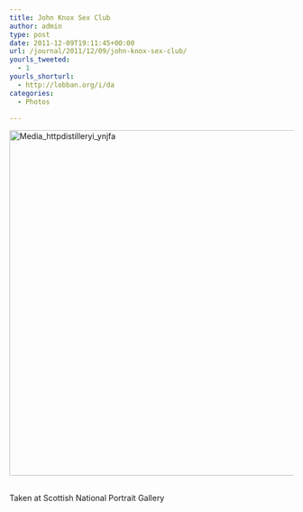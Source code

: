 ```yaml
---
title: John Knox Sex Club
author: admin
type: post
date: 2011-12-09T19:11:45+00:00
url: /journal/2011/12/09/john-knox-sex-club/
yourls_tweeted:
  - 1
yourls_shorturl:
  - http://lobban.org/i/da
categories:
  - Photos

---
```

<div class='posterous_autopost'>
  <a href="http://instagr.am/p/YKy_v/"></p> 
  
  <div class='p_embed p_image_embed'>
    <a href="http://getfile3.posterous.com/getfile/files.posterous.com/nonimage/wjgAmHzfunFmkmkprGnrJoynvsliBnAufcapmgBbnJCzwloufltJGxgalgdx/media_httpdistilleryi_ynJFA.jpg.scaled1000.jpg"><img alt="Media_httpdistilleryi_ynjfa" height="612" src="http://getfile3.posterous.com/getfile/files.posterous.com/nonimage/wjgAmHzfunFmkmkprGnrJoynvsliBnAufcapmgBbnJCzwloufltJGxgalgdx/media_httpdistilleryi_ynJFA.jpg.scaled1000.jpg" width="612" /></a>
  </div>
  
  <p>
    </a><br />Taken at Scottish National Portrait Gallery</div>